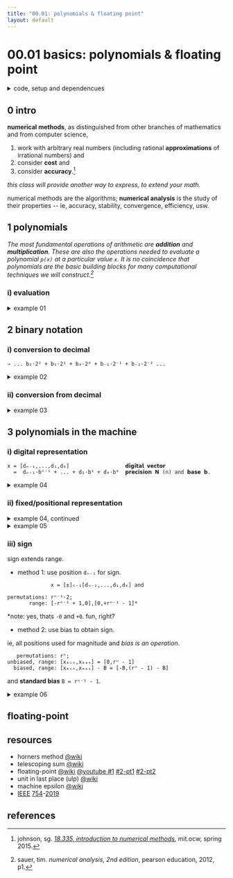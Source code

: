 ```yaml
---
title: "00.01: polynomials & floating point"
layout: default
---
```


# 00.01 basics: polynomials & floating point

<details>

<summary>code, setup and dependencues</summary>

```python
if True: # settings for the people
  import matplotlib.pyplot as plt
  import numpy as np
```

```python
def img_fps():
  es = [-2,-1,0,1,2]
  ms = np.arange(1,2,0.125) # implicit 1 + 3 position binary fractional
  zeros = np.zeros_like(ms)

  # plot
  plt.close("all")
  plt.figure(figsize=(20,2))

  plt.plot([0,8],[0,0],color="0.5")
  for e in es:
    xs = ms*pow(2,e)  # + mantissa x base^e
    plt.scatter(xs,zeros,marker="|",s=500)
    s_e = "$2^{" + f"{e}" + "}$"
    plt.text(xs.min(),.015,s_e,size="xx-large")

  plt.axis("off")
  plt.show()
```

</details>

## 0 intro

<b>numerical methods</b>, as distinguished from other branches of mathematics and from computer science,

1. work with arbitrary real numbers (including rational <b>approximations</b> of irrational numbers) and
2. consider <b>cost</b> and
3. consider <b>accuracy</b>.[^1]

<i>this class will provide another way to express, to extend your math.</i>

numerical methods are the algorithms; <b>numerical analysis</b> is the study of their properties -- ie, accuracy, stability, convergence, efficiency, usw.

## 1 polynomials

<i>The most fundamental operations of arithmetic are <b>addition</b> and <b>multiplication</b>. These are also the operations needed to evaluate a polynomial `p(x)` at a particular value `x`. It is no coincidence that polynomials are the basic building blocks for many computational techniques we will construct.[^2]</i>

### i) evaluation

<details><summary>example 01</summary><br/>

consider: `p(x) = a₄x⁴ + a₃x³ + a₂x² + a₁x + a₀`

with computational considerations:

1. <b>approximate</b> `p(x)` at `x` while
2. minimizing <b>operations</b> and
3. maximizing <b>accuracy</b>.

wrt operations,

- method 1, step individually:
  - `p(x) = a₄·x·x·x·x + a₃·x·x·x + a₂·x·x + a₁·x + a₀ ↦ 14` operations.

- method 2, cache and reuse:
  - `x₂ = x·x, x₃ = x₂·x, x₄ = x₃·x ↦ 3` operations;
  - `p₄ = a₄·x₄, p₃ = a₃·x₃, p₂ = a₂·x₂, p₁ = a₁·x₁ ↦ 4` operations;
  - `p(x) = p₄ + p₃ + p₂ + p₁ + a₀ ↦ 4` operations `↦ 11` operations total.

- method 3, nested multiplication ([horners method](https://en.wikipedia.org/wiki/Horner%27s_method)):
  - `p(x) = (((a₄·x + a₃)·x + a₂)·x + a₁)·x + a₀ ↦ 8` operations.

</details>

## 2 binary notation

### i) conversion to decimal

`⇒ ... b₂·2² + b₁·2¹ + b₀·2⁰ + b₋₁·2⁻¹ + b₋₂·2⁻² ...`

<details><summary>example 02</summary><br/>

evaluate `111.11₂`.

```
   integer: 1·2² + 1·2¹ + 1·2⁰ = 4 + 2 + 1 = 7₁₀.
fractional: 1·2⁻¹ + 1·2⁻² = ½ + ¼ = (¾)₁₀.

    111.11₂ ⇒ 7₁₀ + (¾)₁₀ = 7.75₁₀.
```

</details>

### ii) conversion from decimal

<details><summary>example 03</summary><br/>

evaluate `111.25₁₀`.

```
   integer:  111·½ = 55 R 1
              55·½ = 27 R 1
              27·½ = 13 R 1
              13·½ =  6 R 1
               6·½ =  3 R 0
               3·½ =  1 R 1
               1·½ =  1 R 1
             111₁₀ ⇒ 1101111₂, remainders in reverse order.

fractional: 0.25·2 = 0.50 + 0
            0.50·2 = 0.00 + 1
            0.25₁₀ ⇒ 0.01₂,    integers in order from left to right.

          111.25₁₀ ⇒ 1101111₂ + 0.01₂ = 1101111.01₂.
```

</details>

## 3 polynomials in the machine

### i) digital representation

```
x = [dₙ₋₁,...,d₁,d₀]                  𝗱𝗶𝗴𝗶𝘁𝗮𝗹 𝘃𝗲𝗰𝘁𝗼𝗿
  =  dₙ₋₁·bⁿ⁻¹ + ... + d₁·b¹ + d₀·b⁰  𝗽𝗿𝗲𝗰𝗶𝘀𝗶𝗼𝗻 𝗡 (n) and 𝗯𝗮𝘀𝗲 𝗯.
```

<details><summary>example 04</summary><br/>

- base 10: `500₁₀ = [5,0,0]; [5] = 5₁₀`.
- base 02: `[1,0,1] = 101₂ = 1·2² + 0·2¹ + 1·2⁰ = 4 + 0 + 1 = 5₁₀`.

</details>

### ii) fixed/positional representation

<details><summary>example 04, continued</summary><br/>

- base 02: `101`<mark>`₂`</mark>` = 1·`<mark>`2`</mark>`² + 0·`<mark>`2`</mark>`¹ + 1·`<mark>`2`</mark>`⁰`

where RHS is <b>fixed representation</b> and LH subscript is the base or <b>radix</b> `r`.

additionally, precision `N ≥ 1`, `r ≥ 2` such that

`x = ∑ⁿ dₖrᵏ has rⁿ 𝗽𝗲𝗿𝗺𝘂𝘁𝗮𝘁𝗶𝗼𝗻𝘀`

and can also be written as

`rⁿ = (r-1)·`<mark>`(rⁿ⁻¹)`</mark>` + (rⁿ⁻¹) = [r-1]ₙ₋₁·`<mark>`[r]ₙ₋₂ ... [r]₁[r]₀`</mark>` + [r]₋₁[r]₋₂ ... [r]ₙ₋₂[r]ₙ₋₁`

where subscripts denote position wrt exponent.

</details>

<details><summary>example 05</summary><br/>

describe set where `N=3`, `r=2`.

```
permutations: rⁿ = 2³ = 8
                 = (r-1)·r₁·r₀ + r₋₁·r₋₂ = (2-1)·2·2 + 2·2 = 4 + 4 = 8 ✓

                 = {000,001,010,011,100,101,110,111};

   magnitude: ∑ⁿ⁻¹ dₖrᵏ ≤ ∑ⁿ⁻¹ (r-1)rᵏ = rⁿ - 1 ⇒ range* [0,rⁿ - 1] = [0,7]₁₀.
```

*note: "range of magnitude" of `x` is also "range" of `x` bc representation of this `x` does not allow for sign.

</details>

### iii) sign

sign extends range.

- method 1: use position `dₙ₋₁` for sign.

```
              x = [±]ₙ₋₁[dₙ₋₂,...,d₁,d₀] and

permutations: rⁿ⁻¹·2;
       range: [-rⁿ⁻¹ + 1,0],[0,+rⁿ⁻¹ - 1]*
```

*note: yes, thats `-0` and `+0`. fun, right?

- method 2: use bias to obtain sign.

ie, all positions used for magnitude and <i>bias is an operation</i>.

```
   permutations: rⁿ;
unbiased, range: [xₘᵢₙ,xₘₐₓ] = [0,rⁿ - 1]
  biased, range: [xₘᵢₙ,xₘₐₓ] - B = [-B,(rⁿ - 1) - B]
```

and <b>standard bias</b> `B = rⁿ⁻¹ - 1`.

<details><summary>example 06</summary><br/>

example 06 extends example 05 wrt standard bias.

```
       B = rⁿ⁻¹ - 1 = (2)⁽³⁻¹⁾ - 1 = 4 - 1 = 3 and
range: [000,111]₂ ↦ [0,7]₁₀ − B = [−3,+4]₁₀.
```

</details>

## floating-point

## resources

- horners method [@wiki](https://en.wikipedia.org/wiki/Horner%27s_method)
- telescoping sum [@wiki](https://en.wikipedia.org/wiki/Telescoping_series)
- floating-point [@wiki](https://en.wikipedia.org/wiki/Floating-point_arithmetic) [@youtube #1](https://www.youtube.com/watch?v=dQhj5RGtag0) [#2-pt1](https://www.youtube.com/watch?v=gc1Nl3mmCuY) [#2-pt2](https://www.youtube.com/watch?v=b2FgF2sUoS8)
- unit in last place (ulp) [@wiki](https://en.wikipedia.org/wiki/Unit_in_the_last_place)
- machine epsilon [@wiki](https://en.wikipedia.org/wiki/Machine_epsilon)
- [IEEE](https://www.ieee.org/) [754](https://en.wikipedia.org/wiki/IEEE_754)-[2019](https://standards.ieee.org/ieee/754/6210/)

## references

[^1]: johnson, sg. <i>[18.335, introduction to numerical methods](https://ocw.mit.edu/courses/18-335j-introduction-to-numerical-methods-spring-2019/),</i> mit.ocw, spring 2015.
[^2]: sauer, tim. <i>numerical analysis, 2nd edition</i>, pearson education, 2012, p1.
[^3]: martinez, vincent. <i>math 685</i>, hunter, spring 2023.
[^4]: <i>ibid</i>.
[^5]: nerdfirst. <i>[denormal numbers](https://www.youtube.com/watch?v=b2FgF2sUoS8)</i>, [0612 tv](https://www.youtube.com/@NERDfirst), 2020.
